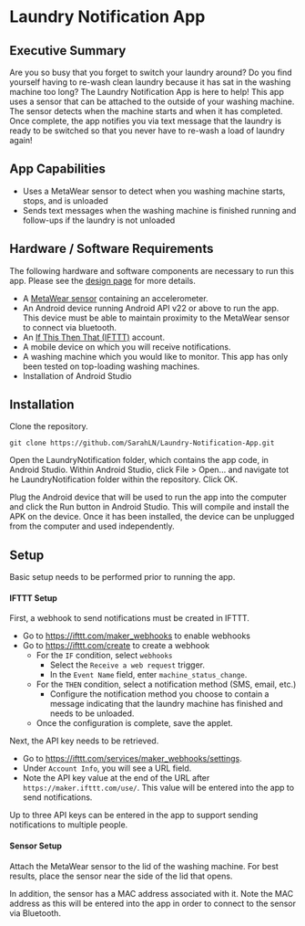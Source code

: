 # Laundry Notification App

## Executive Summary
Are you so busy that you forget to switch your laundry around?  Do you find yourself having to re-wash clean laundry because it has sat in the washing machine too long?  The Laundry Notification App is here to help!  This app uses a sensor that can be attached to the outside of your washing machine.  The sensor detects when the machine starts and when it has completed.  Once complete, the app notifies you via text message that the laundry is ready to be switched so that you never have to re-wash a load of laundry again!

## App Capabilities
* Uses a MetaWear sensor to detect when you washing machine starts, stops, and is unloaded
* Sends text messages when the washing machine is finished running and follow-ups if the laundry is not unloaded

## Hardware / Software Requirements
The following hardware and software components are necessary to run this app.  Please see the [design page](./Design.md) for more details.
* A [MetaWear sensor](https://mbientlab.com/store/) containing an accelerometer.
* An Android device running Android API v22 or above to run the app.  This device must be able to maintain proximity to the MetaWear sensor to connect via bluetooth.
* An [If This Then That (IFTTT)](https://ifttt.com/) account.
* A mobile device on which you will receive notifications.
* A washing machine which you would like to monitor.  This app has only been tested on top-loading washing machines.
* Installation of Android Studio

## Installation

Clone the repository.

```
git clone https://github.com/SarahLN/Laundry-Notification-App.git
```

Open the LaundryNotification folder, which contains the app code, in Android Studio.  Within Android Studio, click File > Open... and navigate tot he LaundryNotification folder within the repository.  Click OK.

Plug the Android device that will be used to run the app into the computer and click the Run button in Android Studio.  This will compile and install the APK on the device.  Once it has been installed, the device can be unplugged from the computer and used independently.

## Setup

Basic setup needs to be performed prior to running the app.

#### IFTTT Setup

First, a webhook to send notifications must be created in IFTTT.

* Go to https://ifttt.com/maker_webhooks to enable webhooks
* Go to https://ifttt.com/create to create a webhook
  * For the `IF` condition, select `webhooks`
    * Select the `Receive a web request` trigger.
    * In the `Event Name` field, enter `machine_status_change`.
  * For the `THEN` condition, select a notification method (SMS, email, etc.)
    * Configure the notification method you choose to contain a message indicating that the laundry machine has finished and needs to be unloaded.
  * Once the configuration is complete, save the applet.

Next, the API key needs to be retrieved.

* Go to https://ifttt.com/services/maker_webhooks/settings.
* Under `Account Info`, you will see a URL field.
* Note the API key value at the end of the URL after `https://maker.ifttt.com/use/`.  This value will be entered into the app to send notifications.

Up to three API keys can be entered in the app to support sending notifications to multiple people.

#### Sensor Setup

Attach the MetaWear sensor to the lid of the washing machine.  For best results, place the sensor near the side of the lid that opens.

In addition, the sensor has a MAC address associated with it.  Note the MAC address as this will be entered into the app in order to connect to the sensor via Bluetooth.
